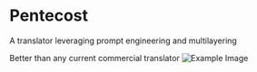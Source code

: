 # Pentecost
A translator leveraging prompt engineering and multilayering

Better than any current commercial translator ![Example Image](example.jpg)
